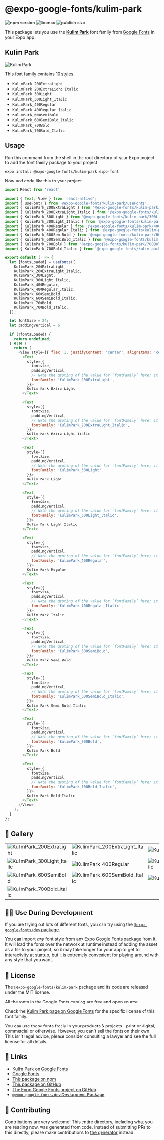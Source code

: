 # @expo-google-fonts/kulim-park

![npm version](https://flat.badgen.net/npm/v/@expo-google-fonts/kulim-park)
![license](https://flat.badgen.net/github/license/expo/google-fonts)
![publish size](https://flat.badgen.net/packagephobia/install/@expo-google-fonts/kulim-park)

This package lets you use the [**Kulim Park**](https://fonts.google.com/specimen/Kulim+Park) font family from [Google Fonts](https://fonts.google.com/) in your Expo app.

## Kulim Park

![Kulim Park](./font-family.png)

This font family contains [10 styles](#-gallery).

- `KulimPark_200ExtraLight`
- `KulimPark_200ExtraLight_Italic`
- `KulimPark_300Light`
- `KulimPark_300Light_Italic`
- `KulimPark_400Regular`
- `KulimPark_400Regular_Italic`
- `KulimPark_600SemiBold`
- `KulimPark_600SemiBold_Italic`
- `KulimPark_700Bold`
- `KulimPark_700Bold_Italic`

## Usage

Run this command from the shell in the root directory of your Expo project to add the font family package to your project
```sh
expo install @expo-google-fonts/kulim-park expo-font
```

Now add code like this to your project
```js
import React from 'react';

import { Text, View } from 'react-native';
import { useFonts } from '@expo-google-fonts/kulim-park/useFonts';
import { KulimPark_200ExtraLight } from '@expo-google-fonts/kulim-park/200ExtraLight';
import { KulimPark_200ExtraLight_Italic } from '@expo-google-fonts/kulim-park/200ExtraLight_Italic';
import { KulimPark_300Light } from '@expo-google-fonts/kulim-park/300Light';
import { KulimPark_300Light_Italic } from '@expo-google-fonts/kulim-park/300Light_Italic';
import { KulimPark_400Regular } from '@expo-google-fonts/kulim-park/400Regular';
import { KulimPark_400Regular_Italic } from '@expo-google-fonts/kulim-park/400Regular_Italic';
import { KulimPark_600SemiBold } from '@expo-google-fonts/kulim-park/600SemiBold';
import { KulimPark_600SemiBold_Italic } from '@expo-google-fonts/kulim-park/600SemiBold_Italic';
import { KulimPark_700Bold } from '@expo-google-fonts/kulim-park/700Bold';
import { KulimPark_700Bold_Italic } from '@expo-google-fonts/kulim-park/700Bold_Italic';

export default () => {
  let [fontsLoaded] = useFonts({
    KulimPark_200ExtraLight,
    KulimPark_200ExtraLight_Italic,
    KulimPark_300Light,
    KulimPark_300Light_Italic,
    KulimPark_400Regular,
    KulimPark_400Regular_Italic,
    KulimPark_600SemiBold,
    KulimPark_600SemiBold_Italic,
    KulimPark_700Bold,
    KulimPark_700Bold_Italic,
  });

  let fontSize = 24;
  let paddingVertical = 6;

  if (!fontsLoaded) {
    return undefined;
  } else {
    return (
      <View style={{ flex: 1, justifyContent: 'center', alignItems: 'center' }}>
        <Text
          style={{
            fontSize,
            paddingVertical,
            // Note the quoting of the value for `fontFamily` here; it expects a string!
            fontFamily: 'KulimPark_200ExtraLight',
          }}>
          Kulim Park Extra Light
        </Text>

        <Text
          style={{
            fontSize,
            paddingVertical,
            // Note the quoting of the value for `fontFamily` here; it expects a string!
            fontFamily: 'KulimPark_200ExtraLight_Italic',
          }}>
          Kulim Park Extra Light Italic
        </Text>

        <Text
          style={{
            fontSize,
            paddingVertical,
            // Note the quoting of the value for `fontFamily` here; it expects a string!
            fontFamily: 'KulimPark_300Light',
          }}>
          Kulim Park Light
        </Text>

        <Text
          style={{
            fontSize,
            paddingVertical,
            // Note the quoting of the value for `fontFamily` here; it expects a string!
            fontFamily: 'KulimPark_300Light_Italic',
          }}>
          Kulim Park Light Italic
        </Text>

        <Text
          style={{
            fontSize,
            paddingVertical,
            // Note the quoting of the value for `fontFamily` here; it expects a string!
            fontFamily: 'KulimPark_400Regular',
          }}>
          Kulim Park Regular
        </Text>

        <Text
          style={{
            fontSize,
            paddingVertical,
            // Note the quoting of the value for `fontFamily` here; it expects a string!
            fontFamily: 'KulimPark_400Regular_Italic',
          }}>
          Kulim Park Italic
        </Text>

        <Text
          style={{
            fontSize,
            paddingVertical,
            // Note the quoting of the value for `fontFamily` here; it expects a string!
            fontFamily: 'KulimPark_600SemiBold',
          }}>
          Kulim Park Semi Bold
        </Text>

        <Text
          style={{
            fontSize,
            paddingVertical,
            // Note the quoting of the value for `fontFamily` here; it expects a string!
            fontFamily: 'KulimPark_600SemiBold_Italic',
          }}>
          Kulim Park Semi Bold Italic
        </Text>

        <Text
          style={{
            fontSize,
            paddingVertical,
            // Note the quoting of the value for `fontFamily` here; it expects a string!
            fontFamily: 'KulimPark_700Bold',
          }}>
          Kulim Park Bold
        </Text>

        <Text
          style={{
            fontSize,
            paddingVertical,
            // Note the quoting of the value for `fontFamily` here; it expects a string!
            fontFamily: 'KulimPark_700Bold_Italic',
          }}>
          Kulim Park Bold Italic
        </Text>
      </View>
    );
  }
};

```

## 🔡 Gallery


||||
|-|-|-|
|![KulimPark_200ExtraLight](.//200ExtraLight/KulimPark_200ExtraLight.ttf.png)|![KulimPark_200ExtraLight_Italic](.//200ExtraLight_Italic/KulimPark_200ExtraLight_Italic.ttf.png)|![KulimPark_300Light](.//300Light/KulimPark_300Light.ttf.png)||
|![KulimPark_300Light_Italic](.//300Light_Italic/KulimPark_300Light_Italic.ttf.png)|![KulimPark_400Regular](.//400Regular/KulimPark_400Regular.ttf.png)|![KulimPark_400Regular_Italic](.//400Regular_Italic/KulimPark_400Regular_Italic.ttf.png)||
|![KulimPark_600SemiBold](.//600SemiBold/KulimPark_600SemiBold.ttf.png)|![KulimPark_600SemiBold_Italic](.//600SemiBold_Italic/KulimPark_600SemiBold_Italic.ttf.png)|![KulimPark_700Bold](.//700Bold/KulimPark_700Bold.ttf.png)||
|![KulimPark_700Bold_Italic](.//700Bold_Italic/KulimPark_700Bold_Italic.ttf.png)||||


## 👩‍💻 Use During Development

If you are trying out lots of different fonts, you can try using the [`@expo-google-fonts/dev` package](https://github.com/freeboub/google-fonts/tree/master/font-packages/dev#readme).

You can import *any* font style from any Expo Google Fonts package from it. It will load the fonts
over the network at runtime instead of adding the asset as a file to your project, so it may take longer
for your app to get to interactivity at startup, but it is extremely convenient
for playing around with any style that you want.

## 📖 License

The `@expo-google-fonts/kulim-park` package and its code are released under the MIT license.

All the fonts in the Google Fonts catalog are free and open source.

Check the [Kulim Park page on Google Fonts](https://fonts.google.com/specimen/Kulim+Park) for the specific license of this font family.

You can use these fonts freely in your products & projects - print or digital, commercial or otherwise. However, you can't sell the fonts on their own. This isn't legal advice, please consider consulting a lawyer and see the full license for all details.

## 🔗 Links

- [Kulim Park on Google Fonts](https://fonts.google.com/specimen/Kulim+Park)
- [Google Fonts](https://fonts.google.com/)
- [This package on npm](https://www.npmjs.com/package/@expo-google-fonts/kulim-park)
- [This package on GitHub](https://github.com/freeboub/google-fonts/tree/master/font-packages/kulim-park)
- [The Expo Google Fonts project on GitHub](https://github.com/freeboub/google-fonts)
- [`@expo-google-fonts/dev` Devlopment Package](https://github.com/freeboub/google-fonts/tree/master/font-packages/dev)

## 🤝 Contributing

Contributions are very welcome! This entire directory, including what you are reading now, was generated from code. Instead of submitting PRs to this directly, please make contributions to [the generator](https://github.com/freeboub/google-fonts/tree/master/packages/generator) instead.
